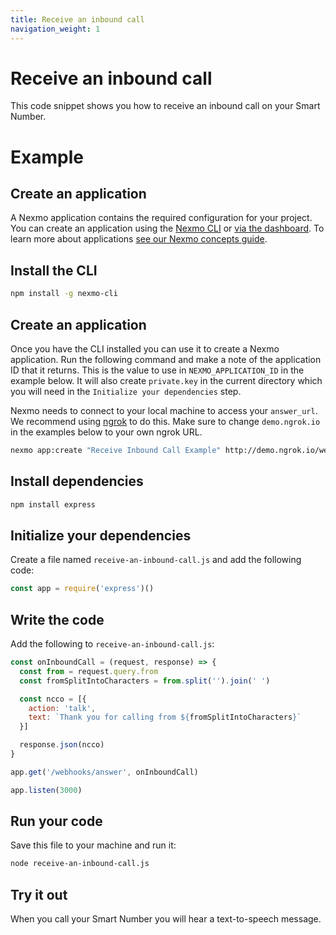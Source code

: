 ```yaml
---
title: Receive an inbound call
navigation_weight: 1
---
```


# Receive an inbound call

This code snippet shows you how to receive an inbound call on your Smart Number.
# Example

## Create an application

A Nexmo application contains the required configuration for your project. You can create an application using the [Nexmo CLI](https://github.com/Nexmo/nexmo-cli) or [via the dashboard](https://dashboard.nexmo.com/voice/create-application). To learn more about applications [see our Nexmo concepts guide](https://developer.nexmo.com/concepts/guides/applications).

## Install the CLI
```bash
npm install -g nexmo-cli
```

## Create an application
Once you have the CLI installed you can use it to create a Nexmo application. Run the following command and make a note of the application ID that it returns. This is the value to use in `NEXMO_APPLICATION_ID` in the example below. It will also create `private.key` in the current directory which you will need in the `Initialize your dependencies` step.

Nexmo needs to connect to your local machine to access your `answer_url`. We recommend using [ngrok](https://www.nexmo.com/blog/2017/07/04/local-development-nexmo-ngrok-tunnel-dr/) to do this. Make sure to change `demo.ngrok.io` in the examples below to your own ngrok URL.

```bash
nexmo app:create "Receive Inbound Call Example" http://demo.ngrok.io/webhooks/answer http://demo.ngrok.io/webhooks/events --keyfile private.key
```

## Install dependencies
```bash
npm install express
```
## Initialize your dependencies
Create a file named `receive-an-inbound-call.js` and add the following code:

```javascript
const app = require('express')()
```

## Write the code
Add the following to `receive-an-inbound-call.js`:

```javascript
const onInboundCall = (request, response) => {
  const from = request.query.from
  const fromSplitIntoCharacters = from.split('').join(' ')

  const ncco = [{
    action: 'talk',
    text: `Thank you for calling from ${fromSplitIntoCharacters}`
  }]

  response.json(ncco)
}

app.get('/webhooks/answer', onInboundCall)

app.listen(3000)
```

## Run your code
Save this file to your machine and run it:

```bash
node receive-an-inbound-call.js
```

## Try it out

When you call your Smart Number you will hear a text-to-speech message.
